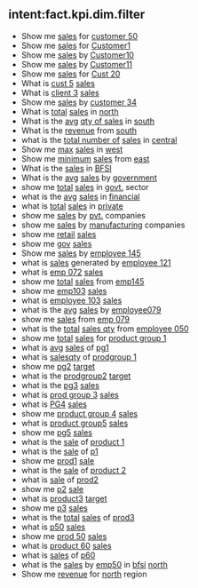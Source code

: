 ## intent:fact.kpi.dim.filter
- Show me [sales](fact:SalesAmount) for [customer 50](CustomerName:Customer50)
- Show me [sales](fact:SalesAmount) for [Customer1](CustomerName:Customer1)
- Show me [sales](fact:SalesAmount) by [Customer10](CustomerName:Customer10)
- Show me [sales](fact:SalesAmount) by [Customer11](CustomerName:Customer11)
- Show me [sales](fact:SalesAmount) for [Cust 20](CustomerName:Customer20)
- What is [cust 5](CustomerName:Customer5) [sales](fact:SalesAmount)
- What is [client 3](CustomerName:Customer3) [sales](fact:SalesAmount)
- Show me [sales](fact:SalesAmount) by [customer 34](CustomerName:Customer34)
- What is [total](agg:sum) [sales](fact:SalesAmount) in [north](CustomerRegion:North)
- What is the [avg](agg:mean) [qty of sales](fact:SalesQty) in [south](CustomerRegion:South)
- What is the [revenue](fact:SalesAmount) from [south](CustomerRegion:South)
- what is the [total number of](agg:count) [sales](fact:SalesAmount) in [central](CustomerRegion:Central)
- Show me [max](agg:max) [sales](fact:SalesAmount) in [west](CustomerRegion:West)
- Show me [minimum](agg:min) [sales](fact:SalesAmount) from [east](CustomerRegion:East)
- What is the [sales](fact:SalesAmount) in [BFSI](CustomerType:BFSI)
- What is the [avg](agg:mean) [sales](fact:SalesAmount) by [government](CustomerType:Govt)
- show me [total](agg:sum) [sales](fact:SalesAmount) in [govt.](CustomerType:Govt) sector
- what is the [avg](agg:mean) [sales](fact:SalesAmount) in [financial](CustomerType:Financial)
- what is [total](agg:sum) [sales](fact:SalesAmount) in [private](CustomerType:Private)
- show me [sales](fact:SalesAmount) by [pvt.](CustomerType:Private) companies
- show me [sales](fact:SalesAmount) by [manufacturing](CustomerType:Manufacturing) companies
- show me [retail](CustomerType:Retail) [sales](fact:SalesAmount)
- show me [gov](CustomerType:Govt) [sales](fact:SalesAmount)
- Show me [sales](fact:SalesAmount) by [employee 145](Name:Emp145)
- what is [sales](fact:SalesAmount) generated by [employee 121](Name:Emp121)
- what is [emp 072](Name:Emp072) [sales](fact:SalesAmount)
- show me [total](agg:sum) [sales](fact:SalesAmount) from [emp145](Name:Emp145)
- show me [emp103](Name:Emp103) [sales](fact:SalesAmount)
- what is [employee 103](Name:Emp103) [sales](fact:SalesAmount)
- what is the [avg](agg:mean) [sales](fact:SalesAmount) by [employee079](Name:Emp079)
- show me [sales](fact:SalesAmount) from [emp 079](Name:Emp079)
- what is the [total](agg:sum) [sales qty](fact:SalesQty) from [employee 050](Name:Emp050)
- show me [total](agg:sum) [sales](fact:SalesAmount) for [product group 1](ProdGroup:PG1)
- what is [avg](agg:mean) [sales](fact:SalesAmount) of [pg1](ProdGroup:PG1)
- what is [salesqty](fact:SalesQty) of [prodgroup 1](ProdGroup:PG1)
- show me [pg2](ProdGroup:PG2) [target](fact:TargetAmount)
- what is the [prodgroup2](ProdGroup:PG2) [target](fact:TargetAmount)
- what is the [pg3](ProdGroup:PG3) [sales](fact:SalesAmount)
- what is [prod group 3](ProdGroup:PG3) [sales](fact:SalesAmount)
- what is [PG4](ProdGroup:PG4) [sales](fact:SalesAmount)
- show me [product group 4](ProdGroup:PG4) [sales](fact:SalesAmount)
- what is [product group5](ProdGroup:PG5) [sales](fact:SalesAmount)
- show me [pg5](ProdGroup:PG5) [sales](fact:SalesAmount)
- what is the [sale](fact:SalesAmount) of [product 1](ProductDesc:P1)
- what is the [sale](fact:SalesAmount) of [p1](ProductDesc:P1)
- show me [prod1](ProductDesc:P1) [sale](fact:SalesAmount)
- what is the [sale](fact:SalesAmount) of [product 2](ProductDesc:P2)
- what is [sale](fact:SalesAmount) of [prod2](ProductDesc:P2)
- show me [p2](ProductDesc:P2) [sale](fact:SalesAmount)
- what is [product3](ProductDesc:P3) [target](fact:TargetAmount)
- show me [p3](ProductDesc:P3) [sales](fact:SalesAmount)
- what is the [total](agg:sum) [sales](fact:SalesAmount) of [prod3](ProductDesc:P3)
- what is [p50](ProductDesc:P50) [sales](fact:SalesAmount)
- show me [prod 50](ProductDesc:P50) [sales](fact:SalesAmount)
- what is [product 60](ProductDesc:P60) [sales](fact:SalesAmount)
- what is [sales](fact:SalesAmount) of [p60](ProductDesc:P60)
- what is the [sales](fact:SalesAmount) by [emp50](Name:Emp050) in [bfsi](CustomerType:BFSI) [north](CustomerRegion:North)
- Show me [revenue](fact:SalesAmount) for [north](CustomerRegion:North) region
